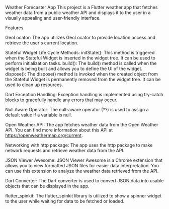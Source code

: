 Weather Forecaster App
This project is a Flutter weather app that fetches weather data from a public weather API and displays it to the user in a visually appealing and user-friendly interface.

Features

GeoLocator: The app utilizes GeoLocator to provide location access and retrieve the user's current location.

Stateful Widget Life Cycle Methods:
initState(): This method is triggered when the Stateful Widget is inserted in the widget tree. It can be used to perform initialization tasks.
build(): The build() method is called when the widget is being built and allows you to define the UI of the widget.
dispose(): The dispose() method is invoked when the created object from the Stateful Widget is permanently removed from the widget tree. It can be used to clean up resources.

Dart Exception Handling: Exception handling is implemented using try-catch blocks to gracefully handle any errors that may occur.

Null Aware Operator: The null-aware operator (??) is used to assign a default value if a variable is null.

Open Weather API: The app fetches weather data from the Open Weather API. You can find more information about this API at https://openweathermap.org/current.

Networking with http package: The app uses the http package to make network requests and retrieve weather data from the API.

JSON Viewer Awesome: JSON Viewer Awesome is a Chrome extension that allows you to view formatted JSON files for easier data interpretation. You can use this extension to analyze the weather data retrieved from the API.

Dart Converter: The Dart converter is used to convert JSON data into usable objects that can be displayed in the app.

flutter_spinkit: The flutter_spinkit library is utilized to show a spinner widget to the user while waiting for data to be fetched or loaded.
